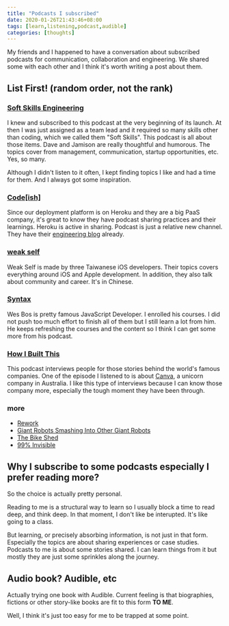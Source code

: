 ```yaml
---
title: "Podcasts I subscribed"
date: 2020-01-26T21:43:46+08:00
tags: [learn,listening,podcast,audible]
categories: [thoughts]
---
```


My friends and I happened to have a conversation about subscribed podcasts for communication, collaboration and engineering.
We shared some with each other and I think it's worth writing a post about them.

## List First! (random order, not the rank)

### [Soft Skills Engineering](https://softskills.audio/)

I knew and subscribed to this podcast at the very beginning of its launch. At then I was just assigned as a team lead and it required so many skills other than coding, which we called them "Soft Skills". This podcast is all about those items. Dave and Jamison are really thoughtful and humorous. The topics cover from management, communication, startup opportunities, etc. Yes, so many.

Although I didn't listen to it often, I kept finding topics I like and had a time for them. And I always got some inspiration.

### [Code[ish]](https://www.heroku.com/podcasts/codeish)

Since our deployment platform is on Heroku and they are a big PaaS company, it's great to know they have podcast sharing practices and their learnings. Heroku is active in sharing. Podcast is just a relative new channel. They have their [engineering blog](https://blog.heroku.com/engineering) already.

### [weak self](https://weakself.dev)

Weak Self is made by three Taiwanese iOS developers. Their topics covers everything around iOS and Apple development. In addition, they also talk about community and career. It's in Chinese.

### [Syntax](https://syntax.fm/)

Wes Bos is pretty famous JavaScript Developer. I enrolled his courses. I did not push too much effort to finish all of them but I still learn a lot from him. He keeps refreshing the courses and the content so I think I can get some more from his podcast.

### [How I Built This](https://guyraz.com/how-i-built-this/)

This podcast interviews people for those stories behind the world's famous companies. One of the episode I listened to is about [Canva](https://www.npr.org/2019/01/24/688299882/canva-melanie-perkins), a unicorn company in Australia. I like this type of interviews because I can know those company more, especially the tough moment they have been through.

### more
- [Rework](https://rework.fm/)
- [Giant Robots Smashing Into Other Giant Robots](https://giantrobots.fm/)
- [The Bike Shed](https://bikeshed.fm/)
- [99% Invisible](https://99percentinvisible.org/)

## Why I subscribe to some podcasts especially I prefer reading more?

So the choice is actually pretty personal.

Reading to me is a structural way to learn so I usually block a time to read deep, and think deep. In that moment, I don't like be interupted. It's like going to a class.

But learning, or precisely absorbing information, is not just in that form. Especially the topics are about sharing experiences or case studies. Podcasts to me is about some stories shared. I can learn things from it but mostly they are just some sprinkles along the journey.

## Audio book? Audible, etc

Actually trying one book with Audible. Current feeling is that biographies, fictions or other story-like books are fit to this form **TO ME**.

Well, I think it's just too easy for me to be trapped at some point.
